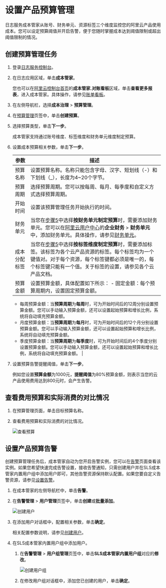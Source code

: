 # 设置产品预算管理

日志服务成本管家从账号、财务单元、资源标签三个维度监控您的阿里云产品使用成本。您可以设定预算阈值并开启告警，便于您随时掌握成本达到阈值限制或超出阈值限制的情况。

## 创建预算管理任务

1.  登录[日志服务控制台](https://sls.console.aliyun.com)。

2.  在日志应用区域，单击**成本管家**。

    您也可以在[阿里云控制台首页](https://homenew.console.aliyun.com/)的**成本管家.对账看板**区域，单击**查看更多报表**，进入成本管家。具体操作，请参见[账单看板]()。

3.  在左侧导航栏，选择**成本治理** \> **预算管理**。

4.  在[预算管理](https://sls.console.aliyun.com/lognext/app/bill/budget-setting)页签中，单击**创建预算**。

5.  选择预算类型，单击**下一步**。

    成本管家支持通过账号维度、标签维度和财务单元维度制定预算。

6.  设置成本预算相关参数，单击**下一步**。

    |参数|描述|
    |--|--|
    |预算名称|设置预算名称。名称只能包含字母、汉字、短划线（-）和下划线（\_），长度为4~20个字节。 |
    |预算周期|选择预算周期。您可以按每周、每月、每季度和自定义方式选择预算周期。|
    |开始时间|设置该预算管理任务开始执行的时间。|
    |财务单元|当您在[步骤5](#step_zc0_of1_3cy)中选择**按财务单元制定预算**时，需要添加财务单元。您可以在[阿里云用户中心](https://usercenter2.aliyun.com/home)的**企业财务** \> **财务单元**中，添加财务单元。具体操作，请参见[财务单元](https://www.alibabacloud.com/help/doc-detail/101907.htm)。 |
    |成本分配标签|当您在[步骤5](#step_zc0_of1_3cy)中选择**按标签维度制定预算**时，需要添加标签。该标签为各个云产品资源的标签。每个标签均为一个键值对。对于每个资源，每个标签键都必须是唯一的，每个标签键只能有一个值。关于标签的设置，请参见各个云产品文档。 |
    |预算金额|设置预算金额，具体配置如下所示：    -   固定金额：每个预算周期内，设置固定预算金额。
    -   每周预算金额：当**预算周期**为**每周**时，可为开始时间后的12周分别设置预算金额。您可以手动输入预算金额，还可以设置起始预算和增长比例，系统将自动填充预算金额。
    -   月度预算金额：当**预算周期**为**每月**时，可为开始时间后的12个月分别设置预算金额。您可以手动输入预算金额，还可以设置起始预算和增长比例，系统将自动填充预算金额。
    -   季度预算金额：当**预算周期**为**每季度**时，可为开始时间后的4个季度分别设置预算金额。您可以手动输入预算金额，还可以设置起始预算和增长比例，系统将自动填充预算金额。 |

7.  设置预算告警提醒阈值，单击**下一步**。

    例如您设置**预算金额**为1000元，**提醒阈值**为80%预算金额，则表示当您的云产品使用费用达到800元时，会产生告警。


## 查看费用预算和实际消费的对比情况

1.  在预算管理页面，单击目标预算名称。

2.  查看费用预算和实际消费的对比情况。

    ![查看预算](https://static-aliyun-doc.oss-accelerate.aliyuncs.com/assets/img/zh-CN/9022857061/p190643.png)


## 设置产品预算告警

创建预算管理任务后，成本管家自动为您开启告警实例，您可以在[告警](https://sls.console.aliyun.com/lognext/app/bill/budget-alert)页面查看该实例。如果您希望快速完成告警设置，接收告警通知，只需创建用户并在SLS成本管家内置用户组中添加用户即可，其他告警资源保持默认配置。如果您要自定义告警资源，请参见[设置告警]()。

1.  在成本管家的左侧导航栏中，单击**告警**。

2.  在**告警管理** \> **用户管理**页签中，单击**创建**或**批量添加**。

    ![创建用户](https://static-aliyun-doc.oss-accelerate.aliyuncs.com/assets/img/zh-CN/9022857061/p190615.png)

3.  在添加用户对话框中，配置相关参数，单击**确定**。

    相关配置参数说明，请参见[创建用户]()。

4.  在SLS成本管家内置用户组中添加用户。

    1.  在**告警管理** \> **用户组管理**页签中，单击**SLS成本管家内置用户组**对应的**修改**。

        ![创建用户组](https://static-aliyun-doc.oss-accelerate.aliyuncs.com/assets/img/zh-CN/9022857061/p190621.png)

    2.  在修改用户组对话框中，添加您已创建的用户，单击**确定**。


